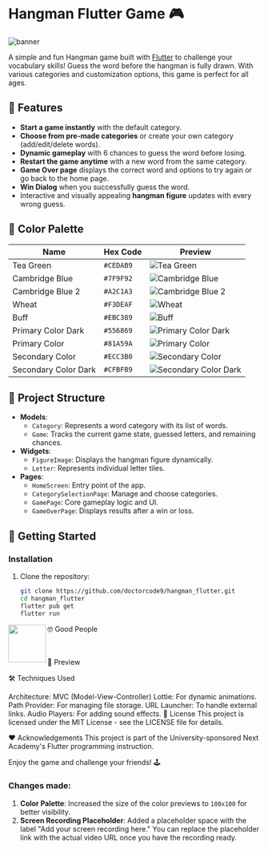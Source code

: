 # Hangman Flutter Game 🎮

![banner](https://user-images.githubusercontent.com/73842931/203234278-72dc4c28-0542-475e-8b0a-a64993b7f79b.png)

A simple and fun Hangman game built with [Flutter](https://flutter.dev/) to challenge your vocabulary skills! Guess the word before the hangman is fully drawn. With various categories and customization options, this game is perfect for all ages.

## 🌟 Features
- **Start a game instantly** with the default category.
- **Choose from pre-made categories** or create your own category (add/edit/delete words).
- **Dynamic gameplay** with 6 chances to guess the word before losing.
- **Restart the game anytime** with a new word from the same category.
- **Game Over page** displays the correct word and options to try again or go back to the home page.
- **Win Dialog** when you successfully guess the word.
- Interactive and visually appealing **hangman figure** updates with every wrong guess.

## 🎨 Color Palette

| Name                   | Hex Code     | Preview                  |
|------------------------|--------------|--------------------------|
| Tea Green              | `#CEDAB9`    | ![Tea Green](https://via.placeholder.com/100x100/CEDAB9?text=+) |
| Cambridge Blue         | `#7F9F92`    | ![Cambridge Blue](https://via.placeholder.com/100x100/7F9F92?text=+) |
| Cambridge Blue 2       | `#A2C1A3`    | ![Cambridge Blue 2](https://via.placeholder.com/100x100/A2C1A3?text=+) |
| Wheat                  | `#F3DEAF`    | ![Wheat](https://via.placeholder.com/100x100/F3DEAF?text=+) |
| Buff                   | `#EBC389`    | ![Buff](https://via.placeholder.com/100x100/EBC389?text=+) |
| Primary Color Dark     | `#556869`    | ![Primary Color Dark](https://via.placeholder.com/100x100/556869?text=+) |
| Primary Color          | `#81A59A`    | ![Primary Color](https://via.placeholder.com/100x100/81A59A?text=+) |
| Secondary Color        | `#ECC3B0`    | ![Secondary Color](https://via.placeholder.com/100x100/ECC3B0?text=+) |
| Secondary Color Dark   | `#CFBFB9`    | ![Secondary Color Dark](https://via.placeholder.com/100x100/CFBFB9?text=+) |

## 📂 Project Structure
- **Models**:
  - `Category`: Represents a word category with its list of words.
  - `Game`: Tracks the current game state, guessed letters, and remaining chances.
- **Widgets**:
  - `FigureImage`: Displays the hangman figure dynamically.
  - `Letter`: Represents individual letter tiles.
- **Pages**:
  - `HomeScreen`: Entry point of the app.
  - `CategorySelectionPage`: Manage and choose categories.
  - `GamePage`: Core gameplay logic and UI.
  - `GameOverPage`: Displays results after a win or loss.

## 🚀 Getting Started

### Installation
1. Clone the repository:
   ```bash
   git clone https://github.com/doctorcode9/hangman_flutter.git
   cd hangman_flutter
   flutter pub get
   flutter run
🤓 Good People <a href="https://github.com/doctorcode9"><img align="left" src="https://avatars.githubusercontent.com/u/73842931?s=100" height="75"></a>

<br> <br> 🎥 Preview

<!-- Add your screen recording here -->

🛠️ Techniques Used

Architecture: MVC (Model-View-Controller)
Lottie: For dynamic animations.
Path Provider: For managing file storage.
URL Launcher: To handle external links.
Audio Players: For adding sound effects.
📜 License This project is licensed under the MIT License - see the LICENSE file for details.

❤️ Acknowledgements This project is part of the University-sponsored Next Academy's Flutter programming instruction.

Enjoy the game and challenge your friends! 🕹️



### Changes made:
1. **Color Palette**: Increased the size of the color previews to `100x100` for better visibility.
2. **Screen Recording Placeholder**: Added a placeholder space with the label "Add your screen recording here." You can replace the placeholder link with the actual video URL once you have the recording ready.



